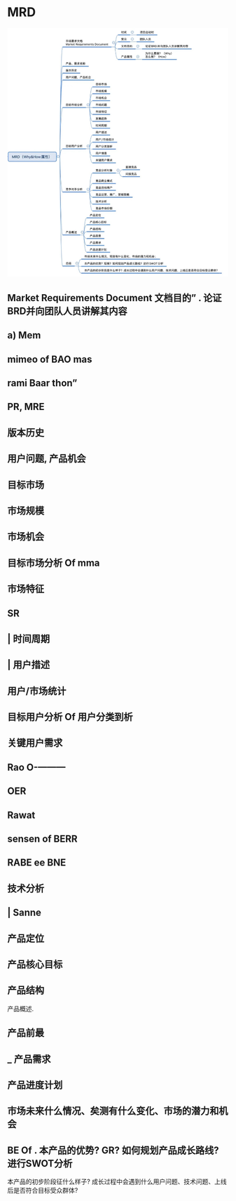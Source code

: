 # MRD

![原始图片](test%20file/MRD.jpg)

## Market Requirements Document 文档目的” . 论证BRD并向团队人员讲解其内容

## a) Mem

## mimeo of BAO mas

## rami Baar thon”

## PR, MRE

## 版本历史

## 用户问题, 产品机会

## 目标市场

## 市场规模

## 市场机会

## 目标市场分析 Of mma

## 市场特征

## SR

## | 时间周期

## | 用户措述

## 用户/市场统计

## 目标用户分析 Of 用户分类到析

## 关键用户需求

## Rao O-———

## OER

## Rawat

## sensen of BERR

## RABE ee BNE

## 技术分析

## | Sanne

## 产品定位

## 产品核心目标

## 产品结构

产品概述.

## 产品前最

## \_ 产品需求

## 产品进度计划

## 市场未来什么情况、矣测有什么变化、市场的潜力和机会

## BE Of . 本产品的优势? GR? 如何规划产品成长路线? 进行SWOT分析

本产品的初步阶段征什么样子? 成长过程中会遇到什么用户问题、技术问题、上线后是否符合目标受众群体?